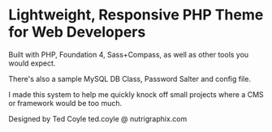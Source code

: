 Lightweight, Responsive PHP Theme for Web Developers
=================

Built with PHP, Foundation 4, Sass+Compass, as well as other tools you would expect.

There's also a sample MySQL DB Class, Password Salter and config file.

I made this system to help me quickly knock off small projects where a CMS or framework would be too much.

Designed by Ted Coyle
ted.coyle @ nutrigraphix.com


